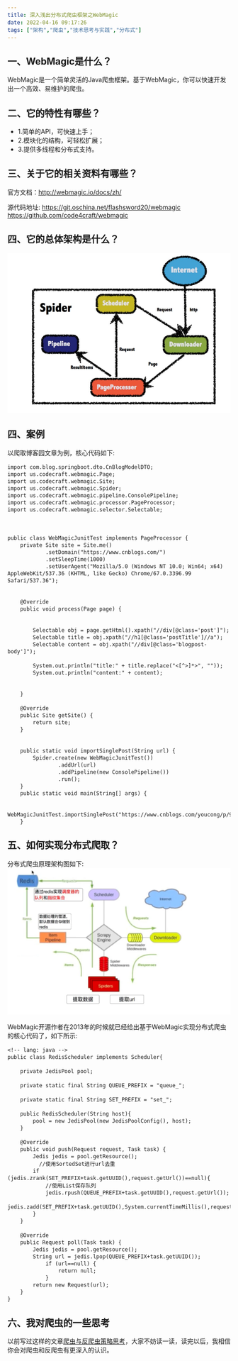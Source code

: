 ```yaml
---
title: 深入浅出分布式爬虫框架之WebMagic
date: 2022-04-16 09:17:26
tags: ["架构","爬虫","技术思考与实践","分布式"]
---
```



## 一、WebMagic是什么？
WebMagic是一个简单灵活的Java爬虫框架。基于WebMagic，你可以快速开发出一个高效、易维护的爬虫。
<!--more-->

## 二、它的特性有哪些？
- 1.简单的API，可快速上手；
- 2.模块化的结构，可轻松扩展；
- 3.提供多线程和分布式支持。

## 三、关于它的相关资料有哪些？
官方文档：http://webmagic.io/docs/zh/

源代码地址:
https://git.oschina.net/flashsword20/webmagic
https://github.com/code4craft/webmagic


## 四、它的总体架构是什么？
![](深入浅出分布式爬虫框架之WebMagic/01.png)

## 四、案例
以爬取博客园文章为例，核心代码如下:
```
import com.blog.springboot.dto.CnBlogModelDTO;
import us.codecraft.webmagic.Page;
import us.codecraft.webmagic.Site;
import us.codecraft.webmagic.Spider;
import us.codecraft.webmagic.pipeline.ConsolePipeline;
import us.codecraft.webmagic.processor.PageProcessor;
import us.codecraft.webmagic.selector.Selectable;



public class WebMagicJunitTest implements PageProcessor {
    private Site site = Site.me()
            .setDomain("https://www.cnblogs.com/")
            .setSleepTime(1000)
            .setUserAgent("Mozilla/5.0 (Windows NT 10.0; Win64; x64) AppleWebKit/537.36 (KHTML, like Gecko) Chrome/67.0.3396.99 Safari/537.36");


    @Override
    public void process(Page page) {


        Selectable obj = page.getHtml().xpath("//div[@class='post']");
        Selectable title = obj.xpath("//h1[@class='postTitle']//a");
        Selectable content = obj.xpath("//div[@class='blogpost-body']");

        System.out.println("title:" + title.replace("<[^>]*>", ""));
        System.out.println("content:" + content);


    }

    @Override
    public Site getSite() {
        return site;
    }


    public static void importSinglePost(String url) {
        Spider.create(new WebMagicJunitTest())
                .addUrl(url)
                .addPipeline(new ConsolePipeline())
                .run();
    }
    public static void main(String[] args) {

        WebMagicJunitTest.importSinglePost("https://www.cnblogs.com/youcong/p/9404007.html");
    }

```

## 五、如何实现分布式爬取？

分布式爬虫原理架构图如下:
![](深入浅出分布式爬虫框架之WebMagic/02.png)

WebMagic开源作者在2013年的时候就已经给出基于WebMagic实现分布式爬虫的核心代码了，如下所示:
```
<!-- lang: java -->
public class RedisScheduler implements Scheduler{

    private JedisPool pool;

    private static final String QUEUE_PREFIX = "queue_";

    private static final String SET_PREFIX = "set_";

    public RedisScheduler(String host){
        pool = new JedisPool(new JedisPoolConfig(), host);
    }

    @Override
    public void push(Request request, Task task) {
        Jedis jedis = pool.getResource();
          //使用SortedSet进行url去重
        if (jedis.zrank(SET_PREFIX+task.getUUID(),request.getUrl())==null){
            //使用List保存队列
            jedis.rpush(QUEUE_PREFIX+task.getUUID(),request.getUrl());
            jedis.zadd(SET_PREFIX+task.getUUID(),System.currentTimeMillis(),request.getUrl());
        }
    }

    @Override
    public Request poll(Task task) {
        Jedis jedis = pool.getResource();
        String url = jedis.lpop(QUEUE_PREFIX+task.getUUID());
            if (url==null) {
                return null;
            }
        return new Request(url);
    }
}

```

## 六、我对爬虫的一些思考
以前写过这样的文章[爬虫与反爬虫策略思考](https://mp.weixin.qq.com/s?__biz=MzUxODk0ODQ3Ng==&mid=2247485781&idx=1&sn=8fe614256137e36b6f4defd06eca0e62&chksm=f9805a46cef7d350915b60efa281b92ef6b3c94cd769867ec8ec73ecc583e769f9ec16f76b71&token=143028030&lang=zh_CN#rd)，大家不妨读一读，读完以后，我相信你会对爬虫和反爬虫有更深入的认识。
